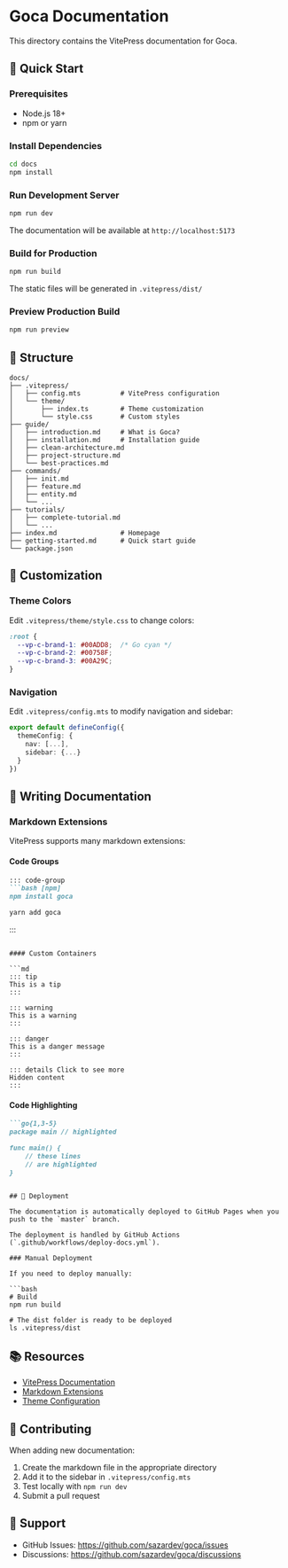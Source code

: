 # Goca Documentation

This directory contains the VitePress documentation for Goca.

## 🚀 Quick Start

### Prerequisites

- Node.js 18+ 
- npm or yarn

### Install Dependencies

```bash
cd docs
npm install
```

### Run Development Server

```bash
npm run dev
```

The documentation will be available at `http://localhost:5173`

### Build for Production

```bash
npm run build
```

The static files will be generated in `.vitepress/dist/`

### Preview Production Build

```bash
npm run preview
```

## 📁 Structure

```
docs/
├── .vitepress/
│   ├── config.mts          # VitePress configuration
│   └── theme/
│       ├── index.ts        # Theme customization
│       └── style.css       # Custom styles
├── guide/
│   ├── introduction.md     # What is Goca?
│   ├── installation.md     # Installation guide
│   ├── clean-architecture.md
│   ├── project-structure.md
│   └── best-practices.md
├── commands/
│   ├── init.md
│   ├── feature.md
│   ├── entity.md
│   └── ...
├── tutorials/
│   ├── complete-tutorial.md
│   └── ...
├── index.md                # Homepage
├── getting-started.md      # Quick start guide
└── package.json
```

## 🎨 Customization

### Theme Colors

Edit `.vitepress/theme/style.css` to change colors:

```css
:root {
  --vp-c-brand-1: #00ADD8;  /* Go cyan */
  --vp-c-brand-2: #00758F;
  --vp-c-brand-3: #00A29C;
}
```

### Navigation

Edit `.vitepress/config.mts` to modify navigation and sidebar:

```ts
export default defineConfig({
  themeConfig: {
    nav: [...],
    sidebar: {...}
  }
})
```

## 📝 Writing Documentation

### Markdown Extensions

VitePress supports many markdown extensions:

#### Code Groups

```md
::: code-group
```bash [npm]
npm install goca
```

```bash [yarn]
yarn add goca
```
:::
```

#### Custom Containers

```md
::: tip
This is a tip
:::

::: warning
This is a warning
:::

::: danger
This is a danger message
:::

::: details Click to see more
Hidden content
:::
```

#### Code Highlighting

```md
```go{1,3-5}
package main // highlighted

func main() {
    // these lines
    // are highlighted
}
```
```

## 🚀 Deployment

The documentation is automatically deployed to GitHub Pages when you push to the `master` branch.

The deployment is handled by GitHub Actions (`.github/workflows/deploy-docs.yml`).

### Manual Deployment

If you need to deploy manually:

```bash
# Build
npm run build

# The dist folder is ready to be deployed
ls .vitepress/dist
```

## 📚 Resources

- [VitePress Documentation](https://vitepress.dev/)
- [Markdown Extensions](https://vitepress.dev/guide/markdown)
- [Theme Configuration](https://vitepress.dev/reference/default-theme-config)

## 🤝 Contributing

When adding new documentation:

1. Create the markdown file in the appropriate directory
2. Add it to the sidebar in `.vitepress/config.mts`
3. Test locally with `npm run dev`
4. Submit a pull request

## 📧 Support

- GitHub Issues: https://github.com/sazardev/goca/issues
- Discussions: https://github.com/sazardev/goca/discussions
